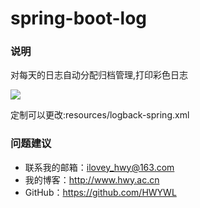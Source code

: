 # spring-boot-log

### 说明
对每天的日志自动分配归档管理,打印彩色日志

![](http://wx4.sinaimg.cn/mw690/0060lm7Tly1futa6jum52j31gw0m4jy6.jpg)

定制可以更改:resources/logback-spring.xml

### 问题建议

- 联系我的邮箱：ilovey_hwy@163.com
- 我的博客：http://www.hwy.ac.cn
- GitHub：https://github.com/HWYWL